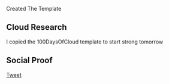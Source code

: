 <!-- This is a template you can use for quick progress days. It removes a lot of the steps we encourage you to share in the longer template 000-DAY-ARTICLE-LONG-TEMPLATE.MD-->

Created The Template

## Cloud Research

I copied the 100DaysOfCloud template to start strong tomorrow

## Social Proof

[Tweet](https://twitter.com/ARTaoheed/status/1479083693138403329?t=f0xifs3OX0v1d4M8LAS4Vg&s=09)

